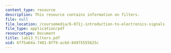 ```yaml
---
content_type: resource
description: This resource contains information on filters.
file: null
file_location: /coursemedia/6-071j-introduction-to-electronics-signals-and-measurement-spring-2006/6ff5a64a74018ff9ac6d84975555625c_lab13_filters.pdf
file_type: application/pdf
resourcetype: Document
title: lab13_filters.pdf
uid: 6ff5a64a-7401-8ff9-ac6d-84975555625c
---
```

